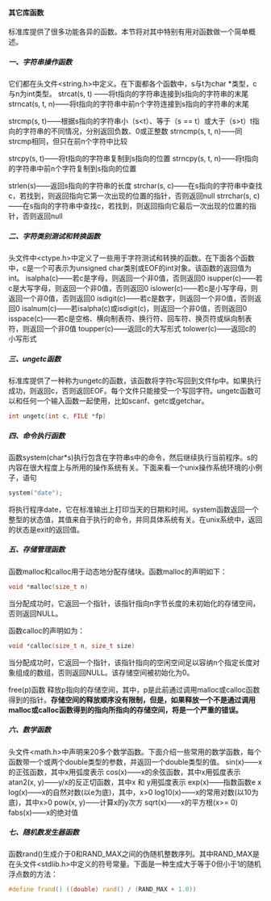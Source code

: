 #### 其它库函数

标准库提供了很多功能各异的函数。本节将对其中特别有用对函数做一个简单概述。

##### 一、字符串操作函数

它们都在头文件<string.h>中定义。在下面都各个函数中，s与t为char *类型，c与n为int类型。
strcat(s, t) ——将t指向的字符串连接到s指向的字符串的末尾
strncat(s, t, n)——将t指向的字符串中前n个字符连接到s指向的字符串的末尾

strcmp(s, t)——根据s指向的字符串小（s<t）、等于（s == t）或大于（s>t）t指向的字符串的不同情况，分别返回负数、0或正整数
strncmp(s, t, n)——同strcmp相同，但只在前n个字符中比较

strcpy(s, t)——将t指向的字符串复制到s指向的位置
strncpy(s, t, n)——将t指向的字符串中前n个字符复制到s指向的位置

strlen(s)——返回s指向的字符串的长度
strchar(s, c)——在s指向的字符串中查找c，若找到，则返回指向它第一次出现的位置的指针，否则返回null
strrchar(s, c)——在s指向的字符串中查找c，若找到，则返回指向它最后一次出现的位置的指针，否则返回null

##### 二、字符类别测试和转换函数

头文件中<ctype.h>中定义了一些用于字符测试和转换的函数。在下面各个函数中，c是一个可表示为unsigned char类别或EOF的int对象。该函数的返回值为int。
isalpha(c)——若c是字母，则返回一个非0值，否则返回0
isupper(c)——若c是大写字母，则返回一个非0值，否则返回0
islower(c)——若c是小写字母，则返回一个非0值，否则返回0
isdigit(c)——若c是数字，则返回一个非0值，否则返回0
isalnum(c)——若isalpha(c)或isdigit(c)，则返回一个非0值，否则返回0
isspace(c)——若c是空格、横向制表符、换行符、回车符、换页符或纵向制表符，则返回一个非0值
toupper(c)——返回c的大写形式
tolower(c)——返回c的小写形式

##### 三、ungetc函数

标准库提供了一种称为ungetc的函数，该函数将字符c写回到文件fp中。如果执行成功，则返回c，否则返回EOF。每个文件只能接受一个写回字符。ungetc函数可以和任何一个输入函数一起使用，比如scanf、getc或getchar。

```c
int ungetc(int c, FILE *fp)
```

##### 四、命令执行函数

函数system(char*s)执行包含在字符串s中的命令，然后继续执行当前程序。s的内容在很大程度上与所用的操作系统有关。下面来看一个unix操作系统环境的小例子，语句

```c
system("date");
```
将执行程序date，它在标准输出上打印当天的日期和时间。system函数返回一个整型的状态值，其值来自于执行的命令，并同具体系统有关。在unix系统中，返回的状态是exit的返回值。

##### 五、存储管理函数

函数malloc和calloc用于动态地分配存储块。函数malloc的声明如下：

```c
void *malloc(size_t n)
```
当分配成功时，它返回一个指针，该指针指向n字节长度的未初始化的存储空间，否则返回NULL。

函数calloc的声明如为：
```c
void *calloc(size_t n, size_t size)
```
当分配成功时，它返回一个指针，该指针指向的空闲空间足以容纳n个指定长度对象组成的数组，否则返回NULL。该存储空间被初始化为0。

free(p)函数 释放p指向的存储空间，其中，p是此前通过调用malloc或calloc函数得到的指针。**存储空间的释放顺序没有限制，但是，如果释放一个不是通过调用malloc或calloc函数得到的指向所指向的存储空间，将是一个严重的错误。**

##### 六、数学函数

头文件<math.h>中声明来20多个数学函数。下面介绍一些常用的数学函数，每个函数带一个或两个double类型的参数，并返回一个double类型的值。
sin(x)——x的正弦函数，其中x用弧度表示
cos(x)——x的余弦函数，其中x用弧度表示
atan2(x, y)——y/x的反正切函数，其中x 和 y用弧度表示
exp(x)——指数函数e x
log(x)——x的自然对数(以e为底)，其中，x>0
log10(x)——x的常用对数(以10为底)，其中x>0
pow(x, y)——计算x的y次方
sqrt(x)——x的平方根(x>= 0)
fabs(x)——x的绝对值

##### 七、随机数发生器函数

函数rand()生成介于0和RAND_MAX之间的伪随机整数序列。其中RAND_MAX是在头文件<stdlib.h>中定义的符号常量。下面是一种生成大于等于0但小于1的随机浮点数的方法：

```c
#define frand() ((double) rand() / (RAND_MAX + 1.0))
```